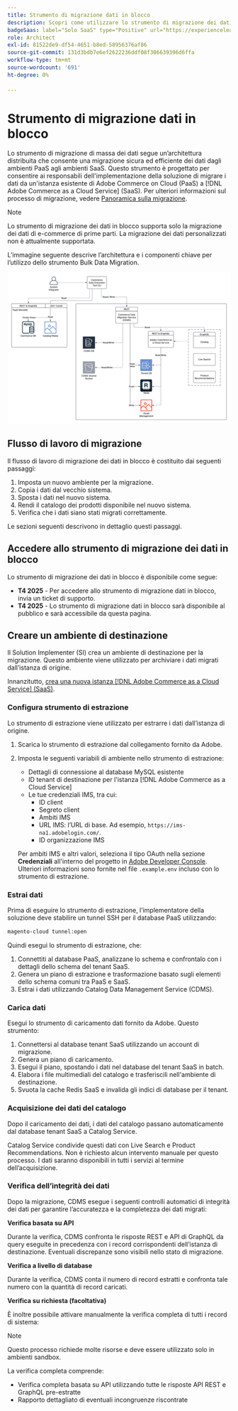 ```yaml
---
title: Strumento di migrazione dati in blocco
description: Scopri come utilizzare lo strumento di migrazione dei dati in blocco per migrare i dati dall'istanza esistente di Adobe Commerce on Cloud a  [!DNL Adobe Commerce as a Cloud Service].
badgeSaas: label="Solo SaaS" type="Positive" url="https://experienceleague.adobe.com/it/docs/commerce/user-guides/product-solutions" tooltip="Applicabile solo ai progetti Adobe Commerce as a Cloud Service e Adobe Commerce Optimizer (infrastruttura SaaS gestita da Adobe)."
role: Architect
exl-id: 81522de9-df54-4651-b8ed-58956376af86
source-git-commit: 131d3bdb7e6ef2622236ddf08f306639396d6ffa
workflow-type: tm+mt
source-wordcount: '691'
ht-degree: 0%

---
```


# Strumento di migrazione dati in blocco

Lo strumento di migrazione di massa dei dati segue un’architettura distribuita che consente una migrazione sicura ed efficiente dei dati dagli ambienti PaaS agli ambienti SaaS. Questo strumento è progettato per consentire ai responsabili dell&#39;implementazione della soluzione di migrare i dati da un&#39;istanza esistente di Adobe Commerce on Cloud (PaaS) a [!DNL Adobe Commerce as a Cloud Service] (SaaS). Per ulteriori informazioni sul processo di migrazione, vedere [Panoramica sulla migrazione](./overview.md).

>[!NOTE]
>
>Lo strumento di migrazione dei dati in blocco supporta solo la migrazione dei dati di e-commerce di prime parti. La migrazione dei dati personalizzati non è attualmente supportata.

L’immagine seguente descrive l’architettura e i componenti chiave per l’utilizzo dello strumento Bulk Data Migration.

![Architettura dello strumento di migrazione dati in blocco](../assets/bulk-data-diagram.png)

## Flusso di lavoro di migrazione

Il flusso di lavoro di migrazione dei dati in blocco è costituito dai seguenti passaggi:

1. Imposta un nuovo ambiente per la migrazione.
1. Copia i dati dal vecchio sistema.
1. Sposta i dati nel nuovo sistema.
1. Rendi il catalogo dei prodotti disponibile nel nuovo sistema.
1. Verifica che i dati siano stati migrati correttamente.

Le sezioni seguenti descrivono in dettaglio questi passaggi.

## Accedere allo strumento di migrazione dei dati in blocco

Lo strumento di migrazione dei dati in blocco è disponibile come segue:

- **T4 2025** - Per accedere allo strumento di migrazione dati in blocco, invia un ticket di supporto.
- **T4 2025** - Lo strumento di migrazione dati in blocco sarà disponibile al pubblico e sarà accessibile da questa pagina.

## Creare un ambiente di destinazione

Il Solution Implementer (SI) crea un ambiente di destinazione per la migrazione. Questo ambiente viene utilizzato per archiviare i dati migrati dall’istanza di origine.

Innanzitutto, [crea una nuova istanza  [!DNL Adobe Commerce as a Cloud Service] (SaaS)](../getting-started.md#create-an-instance).

### Configura strumento di estrazione

Lo strumento di estrazione viene utilizzato per estrarre i dati dall’istanza di origine.

1. Scarica lo strumento di estrazione dal collegamento fornito da Adobe.
1. Imposta le seguenti variabili di ambiente nello strumento di estrazione:
   - Dettagli di connessione al database MySQL esistente
   - ID tenant di destinazione per l&#39;istanza [!DNL Adobe Commerce as a Cloud Service]
   - Le tue credenziali IMS, tra cui:
      - ID client
      - Segreto client
      - Ambiti IMS
      - URL IMS: l’URL di base. Ad esempio, `https://ims-na1.adobelogin.com/`.
      - ID organizzazione IMS

   Per ambiti IMS e altri valori, seleziona il tipo OAuth nella sezione **Credenziali** all&#39;interno del progetto in [Adobe Developer Console](https://developer.adobe.com/console/). Ulteriori informazioni sono fornite nel file `.example.env` incluso con lo strumento di estrazione.

### Estrai dati

Prima di eseguire lo strumento di estrazione, l’implementatore della soluzione deve stabilire un tunnel SSH per il database PaaS utilizzando:

```bash
magento-cloud tunnel:open
```

Quindi esegui lo strumento di estrazione, che:

1. Connettiti al database PaaS, analizzane lo schema e confrontalo con i dettagli dello schema del tenant SaaS.
1. Genera un piano di estrazione e trasformazione basato sugli elementi dello schema comuni tra PaaS e SaaS.
1. Estrai i dati utilizzando Catalog Data Management Service (CDMS).

### Carica dati

Esegui lo strumento di caricamento dati fornito da Adobe. Questo strumento:

1. Connettersi al database tenant SaaS utilizzando un account di migrazione.
1. Genera un piano di caricamento.
1. Esegui il piano, spostando i dati nel database del tenant SaaS in batch.
1. Elabora i file multimediali del catalogo e trasferiscili nell&#39;ambiente di destinazione.
1. Svuota la cache Redis SaaS e invalida gli indici di database per il tenant.

### Acquisizione dei dati del catalogo

Dopo il caricamento dei dati, i dati del catalogo passano automaticamente dal database tenant SaaS a Catalog Service.

Catalog Service condivide questi dati con Live Search e Product Recommendations. Non è richiesto alcun intervento manuale per questo processo. I dati saranno disponibili in tutti i servizi al termine dell’acquisizione.

### Verifica dell’integrità dei dati

Dopo la migrazione, CDMS esegue i seguenti controlli automatici di integrità dei dati per garantire l’accuratezza e la completezza dei dati migrati:

**Verifica basata su API**

Durante la verifica, CDMS confronta le risposte REST e API di GraphQL da query eseguite in precedenza con i record corrispondenti dell’istanza di destinazione. Eventuali discrepanze sono visibili nello stato di migrazione.

**Verifica a livello di database**

Durante la verifica, CDMS conta il numero di record estratti e confronta tale numero con la quantità di record caricati.

**Verifica su richiesta (facoltativa)**

È inoltre possibile attivare manualmente la verifica completa di tutti i record di sistema:

>[!NOTE]
>
>Questo processo richiede molte risorse e deve essere utilizzato solo in ambienti sandbox.

La verifica completa comprende:

- Verifica completa basata su API utilizzando tutte le risposte API REST e GraphQL pre-estratte
- Rapporto dettagliato di eventuali incongruenze riscontrate

